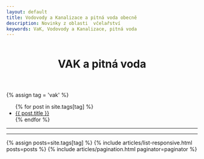 ```yaml
---
layout: default
title: Vodovody a Kanalizace a pitná voda obecně
description: Novinky z oblasti  včelařství
keywords: VaK, Vodovody a Kanalizace, pitná voda
---
```



<div class="row">
  <div class="columns">
    <div class="o-section">
      <div class="o-section-inner">
          <header class="c-page-header">
            <h1 itemprop="headline" class="c-page-title">VAK a pitná voda</h1>
          </header>
          {% assign tag = 'vak'  %}
          <ul>
          {% for post in site.tags[tag] %}
            <li><a href="{{ post.url }}">{{ post.title }}</a></li>{% endfor %}
          </ul><hr><hr>
         {% assign posts=site.tags[tag] %} 
         {% include articles/list-responsive.html posts=posts %}
         {% include articles/pagination.html paginator=paginator %}
      </div>
    </div>
  </div>
</div>

